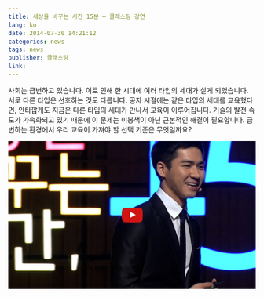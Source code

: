 ```yaml
---
title: 세상을 바꾸는 시간 15분 – 클래스팅 강연
lang: ko
date: 2014-07-30 14:21:12
categories: news
tags: news
publisher: 클래스팅
link:
---
```

사회는 급변하고 있습니다. 이로 인해 한 시대에 여러 타입의 세대가 살게 되었습니다.<!-- more --> 서로 다른 타입은 선호하는 것도 다릅니다. 공자 시절에는 같은 타입의 세대를 교육했다면, 안타깝게도 지금은 다른 타입의 세대가 만나서 교육이 이루어집니다. 기술의 발전 속도가 가속화되고 있기 때문에 이 문제는 미봉책이 아닌 근본적인 해결이 필요합니다. 급변하는 환경에서 우리 교육이 가져야 할 선택 기준은 무엇일까요?

[![](/images/posts/140730_30mins.jpg)](https://www.youtube.com/watch?v=QvkuvCS96m4)
